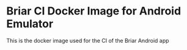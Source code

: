 # Briar CI Docker Image for Android Emulator

This is the docker image used for the CI of the Briar Android app
